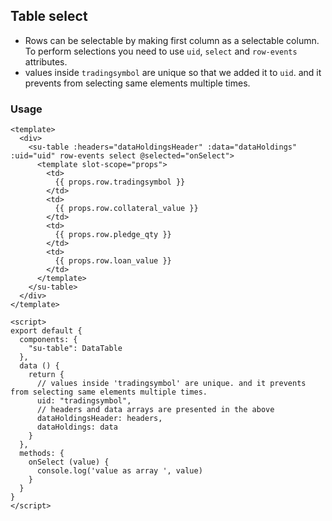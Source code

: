 ## Table select

- Rows can be selectable by making first column as a selectable column. To perform selections you need to use `uid`, `select` and `row-events` attributes.
- values inside `tradingsymbol` are unique so that we added it to `uid`. and it prevents from selecting same elements multiple times.

### Usage

```vue
<template>
  <div>
    <su-table :headers="dataHoldingsHeader" :data="dataHoldings" :uid="uid" row-events select @selected="onSelect">
      <template slot-scope="props">
        <td>
          {{ props.row.tradingsymbol }}
        </td>
        <td>
          {{ props.row.collateral_value }}
        </td>
        <td>
          {{ props.row.pledge_qty }}
        </td>
        <td>
          {{ props.row.loan_value }}
        </td>
      </template>
    </su-table>
  </div>
</template>

<script>
export default {
  components: {
    "su-table": DataTable
  },
  data () {
    return {
      // values inside 'tradingsymbol' are unique. and it prevents from selecting same elements multiple times.
      uid: "tradingsymbol",
      // headers and data arrays are presented in the above
      dataHoldingsHeader: headers,
      dataHoldings: data
    }
  },
  methods: {
    onSelect (value) {
      console.log('value as array ', value)
    }
  }
}
</script>
```

<div>
  <su-table :headers="dataHoldingsHeader" :data="dataHoldings" :uid="uid" row-events select @selected="onSelect">
    <template slot-scope="props">
      <td>
        {{ props.row.tradingsymbol }}
      </td>
      <td>
        {{ props.row.collateral_value }}
      </td>
      <td>
        {{ props.row.pledge_qty }}
      </td>
      <td>
        {{ props.row.loan_value }}
      </td>
    </template>
  </su-table>
</div>

<script>
import DataTable from "../.vuepress/components/SimpleUI/components/DataTable"

export default {
  components: {
    "su-table": DataTable
  },
  data () {
    return {
      uid: "tradingsymbol",
      dataHoldingsHeader: [{
        class: [],
        search: true,
        label: "Symbol",
        field: "tradingsymbol"
      }, {
        class: [],
        label: "Max available (₹)",
        field: "collateral_value"
      }, {
        class: [],
        label: "Pledge Qty",
        field: "pledge_qty"
      }, {
        class: [],
        label: "Amount required (₹)",
        field: "loan_value"
      }],
      dataHoldings: [{
        "tradingsymbol": "QUICKHEAL",
        "loan_value": 253.25,
        "quantity": 1.0,
        "pledge_qty": 1.0,
        "collateral_value": 127.0
      }, {
        "tradingsymbol": "UPL",
        "loan_value": 734.85,
        "quantity": 1.0,
        "pledge_qty": 1.0,
        "collateral_value": 367.0
      }, {
        "tradingsymbol": "L&TFH",
        "loan_value": 330.9,
        "quantity": 2.0,
        "pledge_qty": 2.0,
        "collateral_value": 165.0
      }, {
        "tradingsymbol": "AXISBANK",
        "loan_value": 7011.4,
        "quantity": 11.0,
        "pledge_qty": 11.0,
        "collateral_value": 3506.0
      }, {
        "tradingsymbol": "WONDERLA",
        "loan_value": 309.15,
        "quantity": 1.0,
        "pledge_qty": 1.0,
        "collateral_value": 155.0
      }, {
        "tradingsymbol": "IDFCBANK",
        "loan_value": 44.9,
        "quantity": 1.0,
        "pledge_qty": 1.0,
        "collateral_value": 22.0
      }]
    }
  },
  methods: {
    onSelect (value) {
      console.log('value as array ', value)
    }
  }

}
</script>
